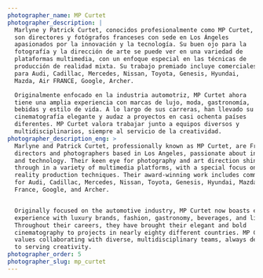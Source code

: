```yaml
---
photographer_name: MP Curtet
photographer_description: |
  Marlyne y Patrick Curtet, conocidos profesionalmente como MP Curtet,
  son directores y fotógrafos franceses con sede en Los Ángeles
  apasionados por la innovación y la tecnología. Su buen ojo para la
  fotografía y la dirección de arte se puede ver en una variedad de
  plataformas multimedia, con un enfoque especial en las técnicas de
  producción de realidad mixta. Su trabajo premiado incluye comerciales
  para Audi, Cadillac, Mercedes, Nissan, Toyota, Genesis, Hyundai,
  Mazda, Air FRANCE, Google, Archer.

  Originalmente enfocado en la industria automotriz, MP Curtet ahora
  tiene una amplia experiencia con marcas de lujo, moda, gastronomía,
  bebidas y estilo de vida. A lo largo de sus carreras, han llevado su
  cinematografía elegante y audaz a proyectos en casi ochenta países
  diferentes. MP Curtet valora trabajar junto a equipos diversos y
  multidisciplinarios, siempre al servicio de la creatividad.
photographer_description_eng: >
  Marlyne and Patrick Curtet, professionally known as MP Curtet, are French
  directors and photographers based in Los Angeles, passionate about innovation
  and technology. Their keen eye for photography and art direction shines
  through in a variety of multimedia platforms, with a special focus on mixed
  reality production techniques. Their award-winning work includes commercials
  for Audi, Cadillac, Mercedes, Nissan, Toyota, Genesis, Hyundai, Mazda, Air
  France, Google, and Archer.


  Originally focused on the automotive industry, MP Curtet now boasts extensive
  experience with luxury brands, fashion, gastronomy, beverages, and lifestyle.
  Throughout their careers, they have brought their elegant and bold
  cinematography to projects in nearly eighty different countries. MP Curtet
  values collaborating with diverse, multidisciplinary teams, always dedicated
  to serving creativity.
photographer_order: 5
photographer_slug: mp_curtet
---
```


